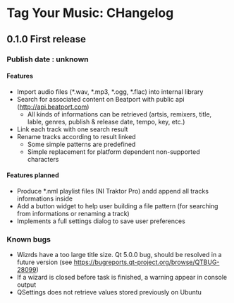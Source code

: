 # Tag Your Music: CHangelog

## 0.1.0 First release
### Publish date : unknown
#### Features
 * Import audio files (*.wav, *.mp3, *.ogg, *.flac) into internal library
 * Search for associated content on Beatport with public api (http://api.beatport.com)
    * All kinds of informations can be retrieved (artsis, remixers, title, lable, genres, publish & release date, tempo, key, etc.)
 * Link each track with one search result
 * Rename tracks according to result linked
    * Some simple patterns are predefined
    * Simple replacement for platform dependent non-supported characters

#### Features planned
 * Produce *.nml playlist files (NI Traktor Pro) andd append all tracks informations inside
 * Add a button widget to help user building a file pattern (for searching from informations or renaming a track)
 * Implements a full settings dialog to save user preferences

### Known bugs
 * Wizrds have a too large title size. Qt 5.0.0 bug, should be resolved in a future version (see https://bugreports.qt-project.org/browse/QTBUG-28099)
 * If a wizard is closed before task is finished, a warning appear in console output
 * QSettings does not retrieve values stored previously on Ubuntu

